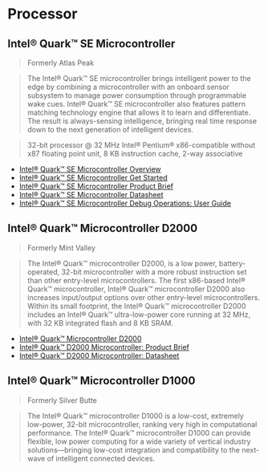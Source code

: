 Processor
==

## Intel® Quark™ SE Microcontroller

> Formerly Atlas Peak

> The Intel® Quark™ SE microcontroller brings intelligent power to the edge by combining a microcontroller with an onboard sensor subsystem to manage power consumption through programmable wake cues. Intel® Quark™ SE microcontroller also features pattern matching technology engine that allows it to learn and differentiate. The result is always-sensing intelligence, bringing real time response down to the next generation of intelligent devices.

> 32-bit processor @ 32 MHz Intel® Pentium® x86-compatible without x87 floating point unit, 8 KB instruction cache, 2-way associative

- [Intel® Quark™ SE Microcontroller Overview](http://www.intel.com/content/www/us/en/embedded/products/quark/mcu/se-soc/overview.html)
- [Intel® Quark™ SE Microcontroller Get Started](http://www.intel.com/content/www/us/en/embedded/products/quark/mcu/se-soc/overview.html)
- [Intel® Quark™ SE Microcontroller Product Brief](http://www.intel.com/content/www/us/en/embedded/products/quark/mcu/se-soc/quark-se-soc-product-brief.html)
- [Intel® Quark™ SE Microcontroller Datasheet](http://www.intel.com/content/www/us/en/secure/embedded/nda/products/quark/mcu/quark-se-soc-datasheet.html)
- [Intel® Quark™ SE Microcontroller Debug Operations: User Guide](http://www.intel.com/content/www/us/en/embedded/products/quark/mcu/se-soc/quark-se-debug-operations-user-guide.html)

## Intel® Quark™ Microcontroller D2000

> Formerly Mint Valley

> The Intel® Quark™ microcontroller D2000, is a low power, battery-operated, 32-bit microcontroller with a more robust instruction set than other entry-level microcontrollers. The first x86-based Intel® Quark™ microcontroller, Intel® Quark™ microcontroller D2000 also increases input/output options over other entry-level microcontrollers. Within its small footprint, the Intel® Quark™ microcontroller D2000 includes an Intel® Quark™ ultra-low-power core running at 32 MHz, with 32 KB integrated flash and 8 KB SRAM.

- [Intel® Quark™ Microcontroller D2000](http://www.intel.com/content/www/us/en/embedded/products/quark/mcu/d2000/overview.html)
- [Intel® Quark™ D2000 Microcontroller: Product Brief](http://www.intel.com/content/www/us/en/embedded/products/quark/mcu/d2000/quark-d2000-product-brief.html)
- [Intel® Quark™ D2000 Microcontroller: Datasheet](http://www.intel.com/content/www/us/en/secure/embedded/nda/products/quark/mcu/quark-d2000-datasheet.html)

## Intel® Quark™ Microcontroller D1000

> Formerly Silver Butte

> The Intel® Quark™ microcontroller D1000 is a low-cost, extremely low-power, 32-bit microcontroller, ranking very high in computational performance. The Intel® Quark™ microcontroller D1000 can provide flexible, low power computing for a wide variety of vertical industry solutions—bringing low-cost integration and compatibility to the next-wave of intelligent connected devices.

